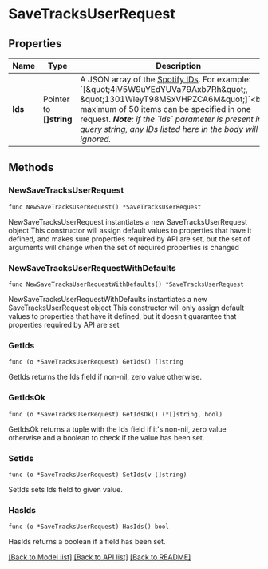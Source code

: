 # SaveTracksUserRequest

## Properties

Name | Type | Description | Notes
------------ | ------------- | ------------- | -------------
**Ids** | Pointer to **[]string** | A JSON array of the [Spotify IDs](/documentation/web-api/concepts/spotify-uris-ids). For example: &#x60;[\&quot;4iV5W9uYEdYUVa79Axb7Rh\&quot;, \&quot;1301WleyT98MSxVHPZCA6M\&quot;]&#x60;&lt;br/&gt;A maximum of 50 items can be specified in one request. _**Note**: if the &#x60;ids&#x60; parameter is present in the query string, any IDs listed here in the body will be ignored._  | [optional] 

## Methods

### NewSaveTracksUserRequest

`func NewSaveTracksUserRequest() *SaveTracksUserRequest`

NewSaveTracksUserRequest instantiates a new SaveTracksUserRequest object
This constructor will assign default values to properties that have it defined,
and makes sure properties required by API are set, but the set of arguments
will change when the set of required properties is changed

### NewSaveTracksUserRequestWithDefaults

`func NewSaveTracksUserRequestWithDefaults() *SaveTracksUserRequest`

NewSaveTracksUserRequestWithDefaults instantiates a new SaveTracksUserRequest object
This constructor will only assign default values to properties that have it defined,
but it doesn't guarantee that properties required by API are set

### GetIds

`func (o *SaveTracksUserRequest) GetIds() []string`

GetIds returns the Ids field if non-nil, zero value otherwise.

### GetIdsOk

`func (o *SaveTracksUserRequest) GetIdsOk() (*[]string, bool)`

GetIdsOk returns a tuple with the Ids field if it's non-nil, zero value otherwise
and a boolean to check if the value has been set.

### SetIds

`func (o *SaveTracksUserRequest) SetIds(v []string)`

SetIds sets Ids field to given value.

### HasIds

`func (o *SaveTracksUserRequest) HasIds() bool`

HasIds returns a boolean if a field has been set.


[[Back to Model list]](../README.md#documentation-for-models) [[Back to API list]](../README.md#documentation-for-api-endpoints) [[Back to README]](../README.md)


